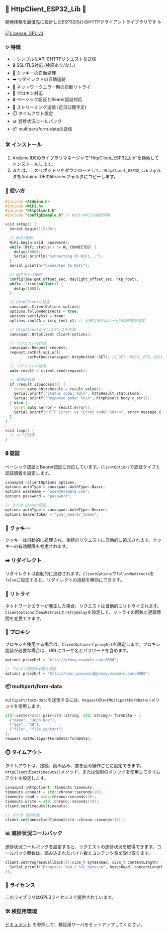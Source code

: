 ## 🍔 HttpClient_ESP32_Lib 🚀

開発体験を最優先に設計したESP32向けのHTTPクライアントライブラリです  ☕

[![License: GPL v3](https://img.shields.io/badge/License-GPLv3-blue.svg)](https://www.gnu.org/licenses/gpl-3.0)

### ✨ 特徴

* 💡 シンプルなAPIでHTTPリクエストを送信
* 🔒 SSL/TLS対応 (検証あり/なし)
* 🍪 クッキーの自動処理
* ➡️ リダイレクトの自動追跡
* 🔁 ネットワークエラー時の自動リトライ
* 🔌 プロキシ対応
* 🔒 ベーシック認証とBearer認証対応
* 📡 ストリーミング送信 (近日公開予定)
* ⏱️ タイムアウト設定
* 📊 進捗状況コールバック
* 📦 multipart/form-dataの送信

### 🛠️ インストール

1. Arduino IDEのライブラリマネージャで"HttpClient_ESP32_Lib"を検索してインストールします。
2. または、このリポジトリをダウンロードして、`HttpClient_ESP32_Lib`フォルダをArduino IDEのlibrariesフォルダにコピーします。

### 🚀 使い方

```cpp
#include <Arduino.h>
#include <WiFi.h>
#include "HttpClient.h"
#include "ConfigExample.h" // WiFiやAPIの接続情報

void setup() {
  Serial.begin(115200);

  // WiFi接続
  WiFi.begin(ssid, password);
  while (WiFi.status() != WL_CONNECTED) {
    delay(1000);
    Serial.println("Connecting to WiFi...");
  }
  Serial.println("Connected to WiFi");

  // NTPサーバ接続
  configTime(gmt_offset_sec, daylight_offset_sec, ntp_host);
  while (!time(nullptr)) {
    delay(1000);
  }

  // HttpClientの設定
  canaspad::ClientOptions options;
  options.followRedirects = true;
  options.verifySsl = true;
  options.rootCA = isrg_root_x1; // 必要な場合はルートCA証明書を設定

  // HttpClientのインスタンスを作成
  canaspad::HttpClient client(options);

  // リクエストの作成
  canaspad::Request request;
  request.setUrl(api_url)
         .setMethod(canaspad::HttpMethod::GET); // GET, POST, PUT, DELETEなどを設定

  // リクエストの送信
  auto result = client.send(request);

  // 結果の処理
  if (result.isSuccess()) {
    const auto &httpResult = result.value();
    Serial.printf("Status code: %d\n", httpResult.statusCode);
    Serial.printf("Response body: %s\n", httpResult.body.c_str());
  } else {
    const auto &error = result.error();
    Serial.printf("HTTP Error: %s (Error code: %d)\n", error.message.c_str(), static_cast<int>(error.code));
  }
}

void loop() {
  // ループ処理
}
```

### 🔒 認証

ベーシック認証とBearer認証に対応しています。`ClientOptions`で認証タイプと認証情報を設定します。

```cpp
canaspad::ClientOptions options;
options.authType = canaspad::AuthType::Basic;
options.username = "user@example.com";
options.password = "password";

// または Bearer認証
options.authType = canaspad::AuthType::Bearer;
options.bearerToken = "your_bearer_token";
```

### 🍪 クッキー

クッキーは自動的に処理され、後続のリクエストに自動的に追加されます。クッキーの有効期限も考慮されます。

### ➡️ リダイレクト

リダイレクトは自動的に追跡されます。`ClientOptions`で`followRedirects`を`false`に設定すると、リダイレクトの追跡を無効にできます。

### 🔁 リトライ

ネットワークエラーが発生した場合、リクエストは自動的にリトライされます。`ClientOptions`で`maxRetries`と`retryDelay`を設定して、リトライの回数と遅延時間を変更できます。

### 🔌 プロキシ

プロキシを使用する場合は、`ClientOptions`で`proxyUrl`を設定します。プロキシ認証が必要な場合は、URLにユーザ名とパスワードを含めます。

```cpp
options.proxyUrl = "http://proxy.example.com:8080";

// プロキシ認証が必要な場合
options.proxyUrl = "http://user:password@proxy.example.com:8080";
```

### 📦 multipart/form-data

`multipart/form-data`を送信するには、`Request`の`setMultipartFormData()`メソッドを使用します。

```cpp
std::vector<std::pair<std::string, std::string>> formData = {
  {"name", "John Doe"},
  {"age", "30"},
  {"file", "file_content"}
};
request.setMultipartFormData(formData);
```

### ⏱️ タイムアウト

タイムアウトは、接続、読み込み、書き込み操作ごとに設定できます。`HttpClient`の`setTimeouts()`メソッド、または個別のメソッドを使用してタイムアウトを設定します。

```cpp
canaspad::HttpClient::Timeouts timeouts;
timeouts.connect = std::chrono::seconds(10);
timeouts.read = std::chrono::seconds(30);
timeouts.write = std::chrono::seconds(10);
client.setTimeouts(timeouts);

// または 個別設定
client.setConnectionTimeout(std::chrono::seconds(10));
```

### 📊 進捗状況コールバック

進捗状況コールバックを設定すると、リクエストの進捗状況を取得できます。コールバック関数は、読み込まれたバイト数とコンテンツ長を受け取ります。

```cpp
client.setProgressCallback([](size_t bytesRead, size_t contentLength) {
  Serial.printf("Progress: %zu / %zu bytes\n", bytesRead, contentLength);
});
```

### 📝 ライセンス

このライブラリはGPL3ライセンスで提供されています。

### 🛠️ 検証用環境
[ドキュメント](docs/verification_server.md) を参照して、検証用サーバをセットアップしてください。
